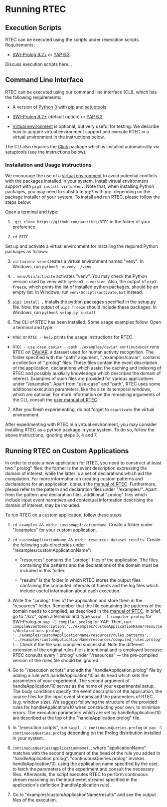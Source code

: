 # Running RTEC

## Execution Scripts

RTEC can be executed using the scripts under /execution scripts. Requirements:

- [SWI-Prolog 8.2+](https://www.swi-prolog.org/download/stable) or [YAP 6.3](docs/yap_installation.md).

Discuss execution scripts here...

## Command Line Interface

RTEC can be executed using our command line interface (CLI), which has the following requirements:

- A version of [Python 3](https://docs.python.org/3/) with [pip](https://pip.pypa.io/en/stable/installation/) and [setuptools](https://pypi.org/project/setuptools/).

- [SWI-Prolog 8.2+](https://www.swi-prolog.org/download/stable) (default option) or [YAP 6.3](docs/yap_installation.md).

- [Virtual environment](https://docs.python.org/3/tutorial/venv.html) is optional, but very useful for testing. We describe how to acquire virtual environment support and execute RTEC in a virtual environment in the instructions below.

The CLI also requires the [Click](https://click.palletsprojects.com/en/8.0.x/) package which is installed automatically via setuptools (see the instructions below). 

### Installation and Usage Instructions

We encourage the use of a [virtual environment](https://docs.python.org/3/tutorial/venv.html) to avoid potential conflicts with the packages installed in your system. Install virtual environment support with ``` pip3 install virtualenv ```. Note that, when installing Python packages, you may need to substitute ``` pip3 ``` with ``` pip ```, depending on the package installer of your system. To install and run RTEC, please follow the steps below:

Open a terminal and type:

1. ``` git clone https://github.com/aartikis/RTEC``` in the folder of your preference. 

2. ``` cd RTEC ```

Set up and activate a virtual environment for installing the required Python packages as follows:

3. ``` virtualenv venv ``` creates a virtual environment named "venv". In Windows, run ``` python3 -m venv ./venv ```.

4. ``` . venv/bin/activate ``` activates "venv". You may check the Python version used by venv with ``` python3 --version ```. Also, the output of ``` pip3 freeze ```, which prints the list of installed python packages, should be an empty list. In Windows, run ``` venv\Scripts\activate.bat ``` instead. 

5. ``` pip3 install . ``` installs the python packages specified in the setup.py file. Now, the output of ``` pip3 freeze ``` should include these packages.  In Windows, run ``` python3 setup.py install ```

6. The CLI of RTEC has been installed. Some usage examples follow. Open a terminal and type: 

- ``` RTEC ``` or ``` RTEC --help ``` prints the usage instructions for RTEC.

- ``` RTEC --use-case caviar --path ./examples/caviar continuouscer ``` runs RTEC on [CAVIAR](https://homepages.inf.ed.ac.uk/rbf/CAVIARDATA1/), a dataset used for human activity recognition. The folder specified with the "path" argument, "./examples/caviar", contains a collection of ".prolog" files. These files contain the event description of the application, declarations which assist the caching and indexing of RTEC and possibly auxiliary knowledege which describes the domain of interest. Examples of such files are provided for various applications under "/examples". Apart from "use-case" and "path", RTEC uses some additional execution parameters, like the size its temporal windows, which are optional. For more information on the remaining arguments of the CLI, consult the [user manual of RTEC](RTEC_manual.pdf).

7. After you finish experimenting, do not forget to ``` deactivate ``` the virtual environment.

After experimenting with RTEC in a virtual environment, you may consider installing RTEC as a python package in your system. To do so, follow the above instructions, ignoring steps 3, 4 and 7.

## Running RTEC on Custom Applications

In order to create a new application for RTEC, you need to construct at least two ".prolog" files: the former is the event description expressing the domain of interest, while the latter is a set of declarations which aid the compilation. For more information on creating custom patterns and declarations for an application, consult the [manual of RTEC](RTEC_manual.pdf). Furthermore, please refer to the pattern and declaration files under "/examples/". Apart from the pattern and declaration files, additional ".prolog" files which include input event narratives and contextual information describing the domain of interest, may be included.

To run RTEC on a custom application, follow these steps: 

1. ``` cd examples && mkdir customApplicationName ```. Create a folder under "/examples" for your custom application. 
2. ``` cd customApplicationName && mkdir resources dataset results ```. Create the following sub-directories under "/examples/customApplicationName":

    - "resources" contains the ".prolog" files of the application. The files containing the patterns and the declarations of the domain must be included in this folder.

    - "results" is the folder in which RTEC stores the output files containing the computed intervals of fluents and the log files which include useful information about each execution.
3. Write the ".prolog" files of the application and store them in the "resources" folder. Remember that the file containing the patterns of the domain needs to compiled, as described in the [manual of RTEC](RTEC_manual.pdf). In brief, go to "/src", open a terminal and type ``` swipl -l compiler.prolog ``` for SWI-Prolog or ``` yap -l compiler.prolog ``` for YAP. Then, run ``` compileEventDescription('../examples/customApplicationName/resources/declarations.prolog', '../examples/customApplicationName/resources/rules.patterns', '../examples/customApplicationName/resources/compiled_rules.prolog'). ```. Check if the file was compiled successful. Note the different extension of the original rules file is intentional and is employed because RTEC consults every ".prolog" under "/resources" &mdash; the pre-compiled version of the rules file should be ignored.  
4. Go to "/execution scripts" and edit the "handleApplication.prolog" file by adding a rule with handleApplication/10 as its head which sets the parameters of your experiment. The second argument of handleApplication/10 serves as the name of your experimental setup. The body conditions specify the event description of the application, the source files for the input event streams and the parameters of RTEC (e.g. window size). We suggest following the structure of the provided rules for handleApplication/10 when constructing your own, to minimise errors. The execution parameters which are set by handleApplication/10 are described at the top of the "handleApplication.prolog" file. 
5. In "/execution scripts", run ``` swipl -l continuousQueries.prolog ```  or ``` yap -l continuousQueries.prolog ``` depending on the Prolog distribution installed in your system.
6. ``` continuousQueries(applicationName). ```, where "applicationName" matches with the second argument of the head of the rule you added in "handleApplication.prolog". "continuousQueries.prolog" invokes handleApplication/10, using the application name specified by the user, to fetch the parameters of the experiment and consult the necessary files. Afterwards, the script executes RTEC to perform continuous stream reasoning on the input event streams specified in the application's definition (handleApplication rule).
7. Go to "examples/customApplicationName/results" and see the output files of the execution.